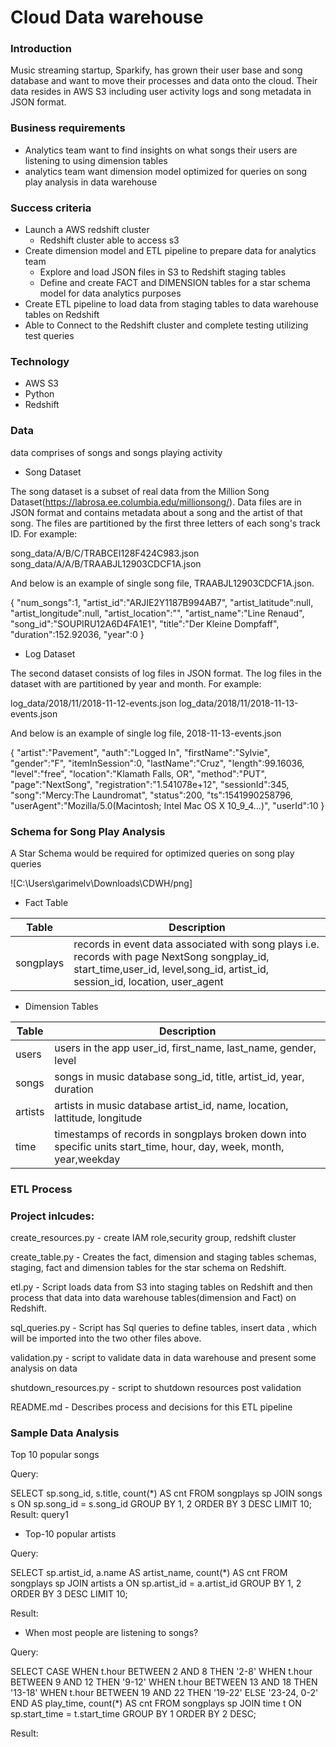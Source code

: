 # Cloud Data warehouse

### Introduction

Music streaming startup, Sparkify, has grown their user base and song database and want to move their processes and data onto the cloud. Their data resides in AWS S3 including user activity logs and song metadata in JSON format.
    
### Business requirements


- Analytics team want to find insights on what songs their users are listening to using dimension tables
- analytics team want dimension model optimized for queries on song play analysis in data warehouse 

### Success criteria

* Launch a AWS redshift cluster 
  * Redshift cluster able to access s3
* Create dimension model and ETL pipeline to prepare data for analytics team
  * Explore and load JSON files in S3 to Redshift staging tables
  * Define and create FACT and DIMENSION tables for a star schema model for data analytics purposes
* Create ETL pipeline to load data from staging tables to data warehouse tables on Redshift
* Able to Connect to the Redshift cluster and complete testing utilizing test queries

### Technology

- AWS S3
- Python
- Redshift

### Data
data comprises of songs and songs playing activity

* Song Dataset

The song dataset is a subset of real data from the Million Song Dataset(https://labrosa.ee.columbia.edu/millionsong/). Data files are in JSON format and contains metadata about a song and the artist of that song. The files are partitioned by the first three letters of each song's track ID. For example:

song_data/A/B/C/TRABCEI128F424C983.json song_data/A/A/B/TRAABJL12903CDCF1A.json

And below is an example of single song file, TRAABJL12903CDCF1A.json. 

{
   "num_songs":1,
   "artist_id":"ARJIE2Y1187B994AB7",
   "artist_latitude":null,
   "artist_longitude":null,
   "artist_location":"",
   "artist_name":"Line Renaud",
   "song_id":"SOUPIRU12A6D4FA1E1",
   "title":"Der Kleine Dompfaff",
   "duration":152.92036,
   "year":0
}

* Log Dataset

The second dataset consists of log files in JSON format. The log files in the dataset with are partitioned by year and month. For example:

log_data/2018/11/2018-11-12-events.json log_data/2018/11/2018-11-13-events.json

And below is an example of single log file, 2018-11-13-events.json

{
   "artist":"Pavement",
   "auth":"Logged In",
   "firstName":"Sylvie",
   "gender":"F",
   "itemInSession":0,
   "lastName":"Cruz",
   "length":99.16036,
   "level":"free",
   "location":"Klamath Falls, OR",
   "method":"PUT",
   "page":"NextSong",
   "registration":"1.541078e+12",
   "sessionId":345,
   "song":"Mercy:The Laundromat",
   "status":200,
   "ts":1541990258796,
   "userAgent":"Mozilla/5.0(Macintosh; Intel Mac OS X 10_9_4...)",
   "userId":10
}

### Schema for Song Play Analysis

A Star Schema would be required for optimized queries on song play queries

![C:\Users\garimelv\Downloads\CDWH/png]

* Fact Table

| Table | Description |
|-------|-------------|
| songplays | records in event data associated with song plays i.e. records with page NextSong songplay_id, start_time,user_id, level,song_id, artist_id, session_id, location, user_agent|

* Dimension Tables

| Table | Description |
|--------|---------------|
| users | users in the app user_id, first_name, last_name, gender, level|
| songs | songs in music database song_id, title, artist_id, year, duration|
| artists | artists in music database artist_id, name, location, lattitude, longitude|
| time | timestamps of records in songplays broken down into specific units start_time, hour, day, week, month, year,weekday|


### ETL Process

### Project inlcudes:

create_resources.py - create IAM role,security group, redshift cluster

create_table.py - Creates the fact, dimension and staging tables schemas, staging, fact and dimension tables for the star schema on Redshift.

etl.py - Script loads data from S3 into staging tables on Redshift and then process that data into data warehouse tables(dimension and Fact) on Redshift.

sql_queries.py - Script has Sql queries to define tables, insert data , which will be imported into the two other files above.

validation.py - script to validate data in data warehouse and present some analysis on data

shutdown_resources.py - script to shutdown resources post validation

README.md - Describes process and decisions for this ETL pipeline


### Sample Data Analysis


Top 10 popular songs

Query:

  SELECT sp.song_id, s.title, count(*) AS cnt 
    FROM songplays sp
    JOIN songs s
      ON sp.song_id = s.song_id
GROUP BY 1, 2
ORDER BY 3 DESC
   LIMIT 10;
Result: query1

* Top-10 popular artists

Query:

  SELECT sp.artist_id, a.name AS artist_name, count(*) AS cnt
    FROM songplays sp
    JOIN artists a
      ON sp.artist_id = a.artist_id
GROUP BY 1, 2
ORDER BY 3 DESC
   LIMIT 10;
   
Result: 

* When most people are listening to songs?

Query:

  SELECT CASE
           WHEN t.hour BETWEEN 2 AND 8  THEN '2-8'
           WHEN t.hour BETWEEN 9 AND 12 THEN '9-12'
           WHEN t.hour BETWEEN 13 AND 18 THEN '13-18'
           WHEN t.hour BETWEEN 19 AND 22 THEN '19-22'
           ELSE '23-24, 0-2'
         END AS play_time, 
         count(*) AS cnt
    FROM songplays sp
    JOIN time t
      ON sp.start_time = t.start_time
GROUP BY 1
ORDER BY 2 DESC;

Result:


